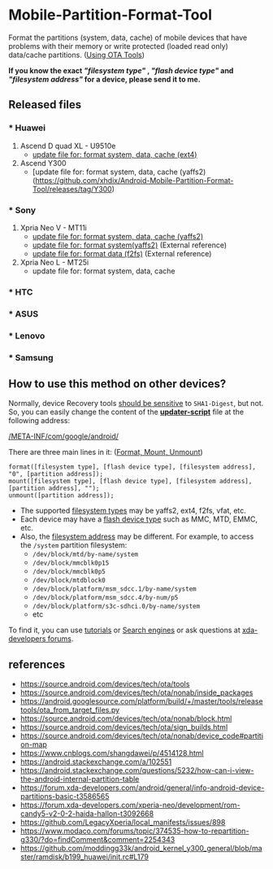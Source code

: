 # Mobile-Partition-Format-Tool
Format the partitions (system, data, cache) of mobile devices that have problems with their memory or write protected (loaded read only) data/cache partitions. ([Using OTA Tools](https://source.android.com/devices/tech/ota/tools))

**If you know the exact _"filesystem type"_ , _"flash device type"_ and _"filesystem address"_ for a device, please send it to me.**

## Released files

### * Huawei
1. Ascend D quad XL - U9510e
   - [update file for: format system, data, cache (ext4)](https://github.com/xhdix/Mobile-Partition-Format-Tool/releases/tag/U9510e)
2. Ascend Y300
   - [update file for: format system, data, cache (yaffs2)(https://github.com/xhdix/Android-Mobile-Partition-Format-Tool/releases/tag/Y300)

### * Sony
1. Xpria Neo V - MT11i
   - [update file for: format system, data, cache (yaffs2)](https://github.com/xhdix/Mobile-Partition-Format-Tool/releases/tag/MT11i)
   - [update file for: format system(yaffs2)](https://github.com/xhdix/Mobile-Partition-Format-Tool/releases/tag/MT11i-system) (External reference)
   - [update file for: format data (f2fs)](https://github.com/xhdix/Mobile-Partition-Format-Tool/releases/tag/MT11i-data) (External reference)
2. Xpria Neo L - MT25i
   - update file for: format system, data, cache

### * HTC

### * ASUS

### * Lenovo

### * Samsung

## How to use this method on other devices?

Normally, device Recovery tools [should be sensitive](https://source.android.com/devices/tech/ota/sign_builds.html) to `SHA1-Digest`, but not. So, you can easily change the content of the **[updater-script](https://github.com/xhdix/Mobile-Partition-Format-Tool/raw/master/META-INF/com/google/android/updater-script)** file at the following address:

[/META-INF/com/google/android/](https://github.com/xhdix/Mobile-Partition-Format-Tool/tree/master/META-INF/com/google/android)

There are three main lines in it: ([Format, Mount, Unmount](https://source.android.com/devices/tech/ota/nonab/inside_packages))
```
format([filesystem type], [flash device type], [filesystem address], "0", [partition address]);
mount([filesystem type], [flash device type], [filesystem address], [partition address], "");
unmount([partition address]);
```

- The supported [filesystem types](https://source.android.com/devices/tech/ota/nonab/device_code#partition-map) may be yaffs2, ext4, f2fs, vfat, etc.
- Each device may have a [flash device type](https://www.cnblogs.com/shangdawei/p/4514128.html) such as MMC, MTD, EMMC, etc.
- Also, the [filesystem address](https://android.stackexchange.com/a/102551) may be different. For example, to access the `/system` partition filesystem:
  - `/dev/block/mtd/by-name/system`
  - `/dev/block/mmcblk0p15`
  - `/dev/block/mmcblk0p5`
  - `/dev/block/mtdblock0`
  - `/dev/block/platform/msm_sdcc.1/by-name/system`
  - `/dev/block/platform/msm_sdcc.4/by-num/p5`
  - `/dev/block/platform/s3c-sdhci.0/by-name/system`
  - etc
 
To find it, you can use [tutorials](https://forum.xda-developers.com/android/general/info-android-device-partitions-basic-t3586565) or [Search engines](https://www.google.com/search?q=mt11i++%2Fdev%2Fblock%2F+%2Fsystem) or ask questions at [xda-developers forums](https://forum.xda-developers.com).

## references
 - https://source.android.com/devices/tech/ota/tools
 - https://source.android.com/devices/tech/ota/nonab/inside_packages
 - https://android.googlesource.com/platform/build/+/master/tools/releasetools/ota_from_target_files.py
 - https://source.android.com/devices/tech/ota/nonab/block.html
 - https://source.android.com/devices/tech/ota/sign_builds.html
 - https://source.android.com/devices/tech/ota/nonab/device_code#partition-map
 - https://www.cnblogs.com/shangdawei/p/4514128.html
 - https://android.stackexchange.com/a/102551
 - https://android.stackexchange.com/questions/5232/how-can-i-view-the-android-internal-partition-table
 - https://forum.xda-developers.com/android/general/info-android-device-partitions-basic-t3586565
 - https://forum.xda-developers.com/xperia-neo/development/rom-candy5-v2-0-2-haida-hallon-t3092668
 - https://github.com/LegacyXperia/local_manifests/issues/898
 - https://www.modaco.com/forums/topic/374535-how-to-repartition-g330/?do=findComment&comment=2254343
 - https://github.com/moddingg33k/android_kernel_y300_general/blob/master/ramdisk/b199_huawei/init.rc#L179
 
